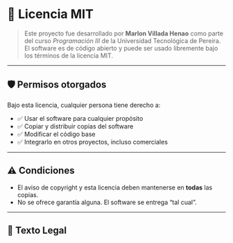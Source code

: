 # 📜 Licencia MIT

> Este proyecto fue desarrollado por **Marlon Villada Henao** como parte del curso *Programación III* de la Universidad Tecnológica de Pereira.  
> El software es de código abierto y puede ser usado libremente bajo los términos de la licencia MIT.

---

## 🛡️ Permisos otorgados

Bajo esta licencia, cualquier persona tiene derecho a:

- ✅ Usar el software para cualquier propósito
- ✅ Copiar y distribuir copias del software
- ✅ Modificar el código base
- ✅ Integrarlo en otros proyectos, incluso comerciales

---

## ⚠️ Condiciones

- El aviso de copyright y esta licencia deben mantenerse en **todas** las copias.
- No se ofrece garantía alguna. El software se entrega “tal cual”.

---

## 🧾 Texto Legal

